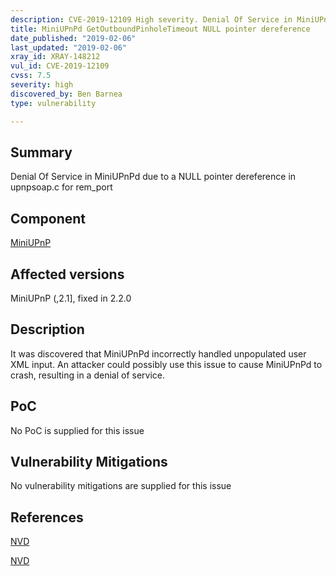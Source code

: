 ```yaml
---
description: CVE-2019-12109 High severity. Denial Of Service in MiniUPnPd due to a NULL pointer dereference in upnpsoap.c for rem_port
title: MiniUPnPd GetOutboundPinholeTimeout NULL pointer dereference
date_published: "2019-02-06"
last_updated: "2019-02-06"
xray_id: XRAY-148212
vul_id: CVE-2019-12109
cvss: 7.5
severity: high
discovered_by: Ben Barnea
type: vulnerability

---
```


## Summary

Denial Of Service in MiniUPnPd due to a NULL pointer dereference in upnpsoap.c for rem_port

## Component

[MiniUPnP](http://miniupnp.free.fr/)

## Affected versions

MiniUPnP (,2.1], fixed in 2.2.0

## Description

It was discovered that MiniUPnPd incorrectly handled unpopulated user XML
input. An attacker could possibly use this issue to cause MiniUPnPd to
crash, resulting in a denial of service.

## PoC

No PoC is supplied for this issue

## Vulnerability Mitigations

No vulnerability mitigations are supplied for this issue

## References

[NVD](https://nvd.nist.gov/vuln/detail/CVE-2019-12109)

[NVD](https://nvd.nist.gov/vuln/detail/CVE-2019-12109)